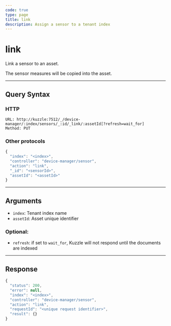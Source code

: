 ```yaml
---
code: true
type: page
title: link
description: Assign a sensor to a tenant index
---
```


# link

Link a sensor to an asset.

The sensor measures will be copied into the asset.

---

## Query Syntax

### HTTP

```http
URL: http://kuzzle:7512/_/device-manager/:index/sensors/_:id/_link/:assetId[?refresh=wait_for]
Method: PUT
```

### Other protocols

```js
{
  "index": "<index>",
  "controller": "device-manager/sensor",
  "action": "link",
  "_id": "<sensorId>",
  "assetId": "<assetId>"
}
```

---

## Arguments

- `index`: Tenant index name
- `assetId`: Asset unique identifier

### Optional:

- `refresh`: if set to `wait_for`, Kuzzle will not respond until the documents are indexed

---

## Response

```js
{
  "status": 200,
  "error": null,
  "index": "<index>",
  "controller": "device-manager/sensor",
  "action": "link",
  "requestId": "<unique request identifier>",
  "result": {}
}
```
